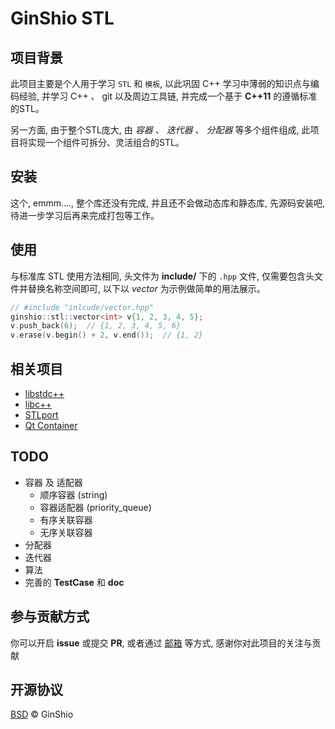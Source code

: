# GinShio STL

## 项目背景
此项目主要是个人用于学习 `STL` 和 `模板`, 以此巩固 C++ 学习中薄弱的知识点与编码经验, 并学习 C++ 、 git 以及周边工具链, 并完成一个基于 **C++11** 的遵循标准的STL。

另一方面, 由于整个STL庞大, 由 *容器* 、 *迭代器* 、 *分配器* 等多个组件组成, 此项目将实现一个组件可拆分、灵活组合的STL。


## 安装
这个, emmm...., 整个库还没有完成, 并且还不会做动态库和静态库, 先源码安装吧, 待进一步学习后再来完成打包等工作。


## 使用
与标准库 STL 使用方法相同, 头文件为 **include/** 下的 `.hpp` 文件, 仅需要包含头文件并替换名称空间即可, 以下以 *vector* 为示例做简单的用法展示。

```cpp
// #include "inlcude/vector.hpp"
ginshio::stl::vector<int> v{1, 2, 3, 4, 5};
v.push_back(6);  // {1, 2, 3, 4, 5, 6}
v.erase(v.begin() + 2, v.end());  // {1, 2}
```


## 相关项目
 - [libstdc++](https://gcc.gnu.org/onlinedocs/libstdc++/)
 - [libc++](https://libcxx.llvm.org/docs/index.html)
 - [STLport](http://www.stlport.org/)
 - [Qt Container](https://doc.qt.io/qt-5/containers.html)


## TODO
  - 容器 及 适配器
    - 顺序容器 (string)
    - 容器适配器 (priority_queue)
    - 有序关联容器
    - 无序关联容器
  - 分配器
  - 迭代器
  - 算法
  - 完善的 **TestCase** 和 **doc**


## 参与贡献方式
你可以开启 **issue** 或提交 **PR**, 或者通过 [邮箱](ginshio78@gmail.com) 等方式, 感谢你对此项目的关注与贡献


## 开源协议
[BSD](LICENSE) © GinShio

